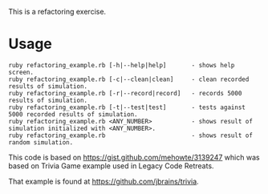 This is a refactoring exercise.

# Usage

```
ruby refactoring_example.rb [-h|--help|help]       - shows help screen.
ruby refactoring_example.rb [-c|--clean|clean]     - clean recorded results of simulation.
ruby refactoring_example.rb [-r|--record|record]   - records 5000 results of simulation.
ruby refactoring_example.rb [-t|--test|test]       - tests against 5000 recorded results of simulation.
ruby refactoring_example.rb <ANY_NUMBER>           - shows result of simulation initialized with <ANY_NUMBER>.
ruby refactoring_example.rb                        - shows result of random simulation.
```

This code is based on https://gist.github.com/mehowte/3139247 which was based on
Trivia Game example used in Legacy Code Retreats.

That example is found at https://github.com/jbrains/trivia.
